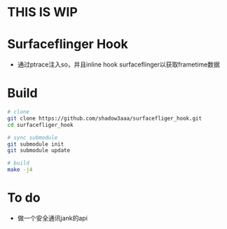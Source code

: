 # THIS IS WIP

# Surfaceflinger Hook

* 通过ptrace注入so，并且inline hook surfaceflinger以获取frametime数据

# Build

```bash
# clone
git clone https://github.com/shadow3aaa/surfacefliger_hook.git
cd surfacefliger_hook

# sync submodule
git submodule init
git submodule update

# build
make -j4
```

# To do

* 做一个安全通讯jank的api
